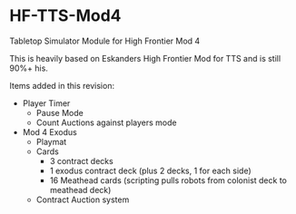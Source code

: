 # HF-TTS-Mod4
Tabletop Simulator Module for High Frontier Mod 4

This is heavily based on Eskanders High Frontier Mod for TTS and is still 90%+ his.

Items added in this revision:

  - Player Timer
    - Pause Mode
    - Count Auctions against players mode
  - Mod 4 Exodus
    - Playmat
    - Cards
      - 3 contract decks
      - 1 exodus contract deck (plus 2 decks, 1 for each side)
      - 16 Meathead cards (scripting pulls robots from colonist deck to meathead deck)
    - Contract Auction system
